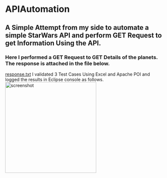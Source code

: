 # APIAutomation
## A Simple Attempt from my side to automate a simple StarWars API and perform GET Request to get Information Using the API.
### Here I performed a GET Request to GET Details of the planets. The response is attached in the file below.
[response.txt](https://github.com/SAYAN-2000/APIAutomation/files/10367327/response.txt)
I validated 3 Test Cases Using Excel and Apache POI and logged the results in Eclipse console as follows.
<img width="292" alt="screenshot" src="https://user-images.githubusercontent.com/85504665/211173193-f3cc3d85-d0ad-4e53-9f38-0bb42591cd6d.png">
